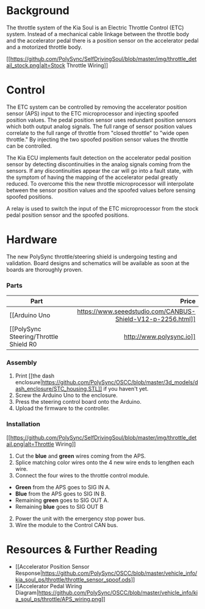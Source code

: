 # Background

The throttle system of the Kia Soul is an Electric Throttle Control (ETC) system. Instead of a mechanical cable linkage between the throttle body and the accelerator pedal there is a position sensor on the accelerator pedal and a motorized throttle body.

[[https://github.com/PolySync/SelfDrivingSoul/blob/master/img/throttle_detail_stock.png|alt=Stock Throttle Wiring]]

# Control


The ETC system can be controlled by removing the accelerator position sensor (APS) input to the ETC microprocessor and injecting spoofed position values. The pedal position sensor uses redundant position sensors which both output analog signals. The full range of sensor position values correlate to the full range of throttle from "closed throttle" to "wide open throttle." By injecting the two spoofed position sensor values the throttle can be controlled.

The Kia ECU implements fault detection on the accelerator pedal position sensor by detecting discontinuities in the analog signals coming from the sensors. If any discontinuities appear the car will go into a fault state, with the symptom of having the mapping of the accelerator pedal greatly reduced. To overcome this the new throttle microprocessor will interpolate between the sensor position values and the spoofed values before sensing spoofed positions.

A relay is used to switch the input of the ETC microprocessor from the stock pedal position sensor and the spoofed positions.

# Hardware

The new PolySync throttle/steering shield is undergoing testing and validation. Board designs and schematics will be available as soon at the boards are thoroughly proven.

### Parts

| Part          | Price  |
| ------------- | -----:|
| [[Arduino Uno|https://www.seeedstudio.com/CANBUS-Shield-V12-p-2256.html]]      | $24.95 |
| [[PolySync Steering/Throttle Shield R0|http://www.polysync.io]]      | $50.00 |



### Assembly
1. Print [[the dash enclosure|https://github.com/PolySync/OSCC/blob/master/3d_models/dash_enclosure/STC_housing.STL]] if you haven't yet.
2. Screw the Arduino Uno to the enclosure.
3. Press the steering control board onto the Arduino.
4. Upload the firmware to the controller.

### Installation

[[https://github.com/PolySync/SelfDrivingSoul/blob/master/img/throttle_detail.png|alt=Throttle Wiring]]

1. Cut the **blue** and **green** wires coming from the APS.
2. Splice matching color wires onto the 4 new wire ends to lengthen each wire.
3. Connect the four wires to the throttle control module.
 * **Green** from the APS goes to SIG IN A.
 * **Blue** from the APS goes to SIG IN B.
 * Remaining **green** goes to SIG OUT A.
 * Remaining **blue** goes to SIG OUT B
2. Power the unit with the emergency stop power bus.
3. Wire the module to the Control CAN bus.


# Resources & Further Reading
- [[Accelerator Position Sensor Response|https://github.com/PolySync/OSCC/blob/master/vehicle_info/kia_soul_ps/throttle/throttle_sensor_spoof.ods]]
- [[Accelerator Pedal Wiring Diagram|https://github.com/PolySync/OSCC/blob/master/vehicle_info/kia_soul_ps/throttle/APS_wiring.png]]
